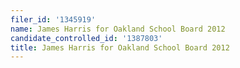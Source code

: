 ```yaml
---
filer_id: '1345919'
name: James Harris for Oakland School Board 2012
candidate_controlled_id: '1387803'
title: James Harris for Oakland School Board 2012
---
```

